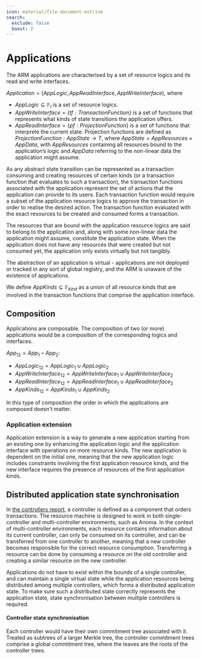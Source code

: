 ```yaml
---
icon: material/file-document-outline
search:
  exclude: false
  boost: 2
---
```


# Applications
The ARM applications are characterised by a set of resource logics and its read and write interfaces.

$Application = (AppLogic, AppReadInterface, AppWriteInterface)$, where

- $AppLogic \subseteq \mathbb{F}_l$ is a set of resource logics.
- $AppWriteInterface = \{tf: TransactionFunction\}$ is a set of functions that represents what kinds of state transitions the application offers.
- $AppReadInterface = \{pf: ProjectionFunction\}$ is a set of functions that interprete the current state. Projection functions are defined as $ProjectionFunction: AppState \rightarrow T$, where $AppState = AppResources \times AppData$, with $AppResources$ containing all resources bound to the application’s logic and $AppData$ referring to the non-linear data the application might assume.

As any abstract state transition can be represented as a transaction consuming and creating resources of certain kinds (or a transaction function that evaluates to such a transaction), the transaction functions associated with the application represent the set of actions that the application can provide to its users. Each transaction function would require a subset of the application resource logics to approve the transaction in order to realise the desired action. The transaction function evaluated with the exact resources to be created and consumed forms a transaction.

The resources that are bound with the application resource logics are said to belong to the application and, along with some non-linear data the application might assume, constitute the application state. When the application does not have any resources that were created but not consumed yet, the application only exists virtually but not tangibly. 

The abstraction of an application is virtual - applications are not deployed or tracked in any sort of global registry, and the ARM is unaware of the existence of applications.

We define $AppKinds \subseteq \mathbb{F}_{kind}$ as a union of all resource kinds that are involved in the transaction functions that comprise the application interface.

## Composition

Applications are composable. The composition of two (or more) applications would be a composition of the corresponding logics and interfaces.

$App_12 = App_1 \circ App_2$:

- $AppLogic_{12} = AppLogic_1 \cup AppLogic_2$
- $AppWriteInterface_{12} = AppWriteInterface_1 \cup AppWriteInterface_2$
- $AppReadInterface_{12} = AppReadInterface_1 \cup AppReadInterface_2$
- $AppKinds_{12} = AppKinds_1 \cup AppKinds_2$

In this type of composition the order in which the applications are composed doesn't matter.

### Application extension

Application extension is a way to generate a new application starting from an existing one by enhancing the application logic and the application interface with operations on more resource kinds. The new application is dependent on the initial one, meaning that the new application logic includes constraints involving the first application resource kinds, and the new interface requires the presence of resources of the first application kinds.


## Distributed application state synchronisation

In [the controllers report](https://doi.org/10.5281/zenodo.10498997), a controller is defined as a component that
orders transactions. The resource machine is designed to work in both
single-controller and multi-controller environments, such as Anoma. In the
context of multi-controller environments, each resource contains information
about its current controller, can only be consumed on its controller, and can be
transferred from one controller to another, meaning that a new controller
becomes responsible for the correct resource consumption. Transferring a
resource can be done by consuming a resource on the old controller and creating
a similar resource on the new controller.

Applications do not have to exist within the bounds of a single controller, and can maintain a single virtual state while the application resources being distributed among multiple controllers, which forms a distributed application state. To make sure such a distributed state correctly represents the application state, state synchronisation between multiple controllers is required.

#### Controller state synchronisation

Each controller would have their own commitment tree associated with it. Treated as subtrees of a larger Merkle tree, the controller commitment trees comprise a global commitment tree, where the leaves are the roots of the controller trees. 
